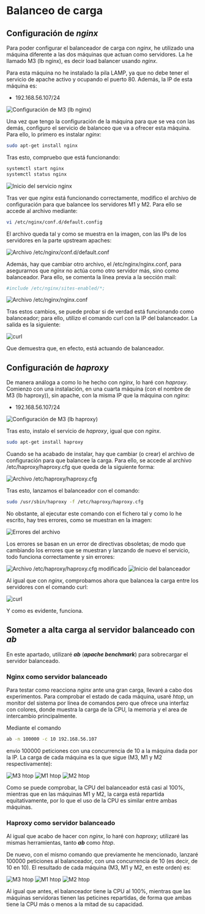 # Balanceo de carga

## Configuración de **_nginx_**

Para poder configurar el balanceador de carga con *nginx*, he utilizado una máquina
diferente a las dos máquinas que actuan como servidores. La he llamado
M3 (lb nginx), es decir load balancer usando *nginx*.

Para esta máquina no he instalado la pila LAMP, ya que no debe tener el servicio
de apache activo y ocupando el puerto 80. Además, la IP de esta máquina es:

+ 192.168.56.107/24

![Configuración de M3 (lb nginx)](img/1.png)

Una vez que tengo la configuración de la máquina para que se vea con las demás,
configuro el servicio de balanceo que va a ofrecer esta máquina. Para ello, lo
primero es instalar *nginx*:

```sh
sudo apt-get install nginx
```

Tras esto, compruebo que está funcionando:

```sh
systemctl start nginx
systemctl status nginx
```

![Inicio del servicio nginx](img/2.png)

Tras ver que *nginx* está funcionando correctamente, modifico el archivo de configuración
para que balancee los servidores M1 y M2. Para ello se accede al archivo mediante:

```sh
vi /etc/nginx/conf.d/default.config
```

El archivo queda tal y como se muestra en la imagen, con las IPs de los servidores
en la parte upstream apaches:

![Archivo /etc/nginx/conf.d/default.conf](img/3.png)

Además, hay que cambiar otro archivo, el /etc/nginx/nginx.conf, para asegurarnos
que *nginx* no actúa como otro servidor más, sino como balanceador. Para ello,
se comenta la línea previa a la sección mail:

```sh
#include /etc/nginx/sites-enabled/*;
```

![Archivo /etc/nginx/nginx.conf](img/4.png)

Tras estos cambios, se puede probar si de verdad está funcionando como balanceador;
para ello, utilizo el comando curl con la IP del balanceador. La salida es la siguiente:

![curl](img/5.png)

Que demuestra que, en efecto, está actuando de balanceador.

## Configuración de **_haproxy_**

De manera análoga a como lo he hecho con *nginx*, lo haré con *haproxy*. Comienzo con
una instalación, en una cuarta máquina (con el nombre de M3 (lb haproxy)), sin
apache, con la misma IP que la máquina con *nginx*:

+ 192.168.56.107/24

![Configuración de M3 (lb haproxy)](img/6.png)

Tras esto, instalo el servicio de *haproxy*, igual que con *nginx*.

```sh
sudo apt-get install haproxy
```

Cuando se ha acabado de instalar, hay que cambiar (o crear) el archivo de configuración
para que balancee la carga. Para ello, se accede al archivo /etc/haproxy/haproxy.cfg
que queda de la siguiente forma:

![Archivo /etc/haproxy/haproxy.cfg](img/7.png)

Tras esto, lanzamos el balanceador con el comando:

```sh
sudo /usr/sbin/haproxy -f /etc/haproxy/haproxy.cfg
```

No obstante, al ejecutar este comando con el fichero tal y como lo he escrito, hay
tres errores, como se muestran en la imagen:

![Errores del archivo](img/8.png)

Los errores se basan en un error de directivas obsoletas; de modo que cambiando
los errores que se muestran y lanzando de nuevo el servicio, todo funciona correctamente
y sin errores:

![Archivo /etc/haproxy/haproxy.cfg modificado](img/9.png)
![Inicio del balanceador](img/10.png)

Al igual que con *nginx*, comprobamos ahora que balancea la carga entre los servidores
con el comando curl:

![curl](img/11.png)

Y como es evidente, funciona.

## Someter a alta carga al servidor balanceado con **_ab_**

En este apartado, utilizaré **_ab_** (**_apache benchmark_**) para sobrecargar
el servidor balanceado.

### Nginx como servidor balanceado

Para testar como reacciona *nginx* ante una gran carga, llevaré a cabo dos
experimentos. Para comprobar el estado de cada máquina, usaré *htop*, un monitor
del sistema por línea de comandos pero que ofrece una interfaz con colores, donde
muestra la carga de la CPU, la memoria y el area de intercambio principalmente.

Mediante el comando

```sh
ab -n 100000 -c 10 192.168.56.107
```

envío 100000 peticiones con una concurrencia de 10 a la máquina dada por la IP.
La carga de cada máquina es la que sigue (M3, M1 y M2 respectivamente):

![M3 htop](img/12.png)
![M1 htop](img/13.png)
![M2 htop](img/14.png)

Como se puede comprobar, la CPU del balanceador está casi al 100%, mientras que
en las máquinas M1 y M2, la carga está repartida equitativamente, por lo que el
uso de la CPU es similar entre ambas máquinas.

### Haproxy como servidor balanceado

Al igual que acabo de hacer con *nginx*, lo haré con *haproxy*; utilizaré las
mismas herramientas, tanto **_ab_** como *htop*.

De nuevo, con el mismo comando que previamente he mencionado, lanzaré 100000
peticiones al balanceador, con una concurrencia de 10 (es decir, de 10 en 10).
El resultado de cada máquina (M3, M1 y M2, en este orden) es:

![M3 htop](img/15.png)
![M1 htop](img/16.png)
![M2 htop](img/17.png)

Al igual que antes, el balanceador tiene la CPU al 100%, mientras que las máquinas
servidoras tienen las peticines repartidas, de forma que ambas tiene la CPU
más o menos a la mitad de su capacidad.

